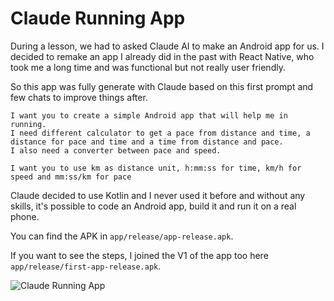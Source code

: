 # Claude Running App

During a lesson, we had to asked Claude AI to make an Android app for us. I decided to remake an app I already did in the past with React Native, who took me a long time and was functional but not really user friendly. 

So this app was fully generate with Claude based on this first prompt and few chats to improve things after.
```
I want you to create a simple Android app that will help me in running. 
I need different calculator to get a pace from distance and time, a distance for pace and time and a time from distance and pace. 
I also need a converter between pace and speed.

I want you to use km as distance unit, h:mm:ss for time, km/h for speed and mm:ss/km for pace
```

Claude decided to use Kotlin and I never used it before and without any skills, it's possible to code an Android app, build it and run it on a real phone.

You can find the APK  in ```app/release/app-release.apk```.

If you want to see the steps, I joined the V1 of the app too here ```app/release/first-app-release.apk```.

![Claude Running App](https://i.ibb.co/vcY6xDX/claude-running-app.png)
